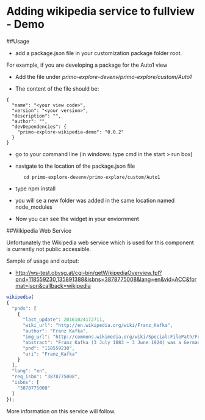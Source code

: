 # Adding wikipedia service to fullview - Demo


##Usage

- add a package.json file in your customization package folder root.

For example, if you are developing a package for the Auto1 view

- Add the file under *primo-explore-devenv/primo-explore/custom/Auto1*

- The content of the file should be:

```
{
  "name": "<your view code>",
  "version": "<your version>",
  "description": "",
  "author": "",
  "devDependencies": {
    "primo-explore-wikipedia-demo": "0.0.2"
  }
}
```

- go to your command line (in windows: type cmd in the start > run box)
- navigate to the location of the package.json file
   
   ```
      cd primo-explore-devenv/primo-explore/custom/Auto1
   ```
- type npm install
- you will se a new folder was added in the same location named node_modules
- Now you can see the widget in your enviornment


##Wikipedia Web Service

Unfortunately the Wikipedia web service which is used for this component is currently not public accessible.

Sample of usage and output:

- http://ws-test.obvsg.at/cgi-bin/getWikipediaOverview.fpl?pnd=118559230,135891388&isbns=3878775008&lang=en&vid=ACC&format=json&callback=wikipedia


```javascript
wikipedia(
{
  "pnds": [
    {
      "last_update": 20161024172711,
      "wiki_url": "http://en.wikipedia.org/wiki/Franz_Kafka",
      "author": "Franz Kafka",
      "img_url": "http://commons.wikimedia.org/wiki/Special:FilePath/Franz_Kafka_1917.jpg",
      "abstract": "Franz Kafka (3 July 1883 – 3 June 1924) was a German-language writer of novels and short stories who is widely regarded as one of  the major figures of 20th-century literature. His work, which fuses elements of realism and the fantastic, typically features isolated protagonists faced by bizarre or surrealistic predicaments and incomprehensible social-bureaucratic powers, and has been interpreted as exploring themes of alienation, existential anxiety, guilt, and absurdity. His best known works include \\&quot;Die Verwandlung\\&quot; (\\&quot;The Metamorphosis\\&quot;), Der Process (The Trial), and Das Schloss (The Castle). The term Kafkaesque has entered the English language to describe situations like those in his writing.Kafka was born into a middle-class, German-speaking Jewish family in Prague, the capital of the Kingdom of Bohemia, then part of the Austro-Hungarian Empire. He trained as a lawyer, and after completing his legal education he was employed with an insurance company, forcing him to relegate writing to his spare time. Over the course of his life, Kafka wrote hundreds of letters to family and close friends, including his father, with whom he had a strained and formal relationship. He died in 1924 at the age of 40 from tuberculosis.Few of Kafka&#39;s works were published during his lifetime: the story collections Betrachtung (Contemplation) and Ein Landarzt (A Country Doctor), and individual stories (such as \\&quot;Die Verwandlung\\&quot;) were published in literary magazines but received little public attention.  Kafka&#39;s unfinished works, including his novels Der Process, Das Schloss and Amerika (also known as Der Verschollene, The Man Who Disappeared), were ordered by Kafka to be destroyed by his friend Max Brod, who nonetheless ignored his friend&#39;s direction and published them after Kafka&#39;s death.",
      "pnd": "118559230",
      "uri": "Franz_Kafka"
    }
  ],
  "lang": "en",
  "req_isbn": "3878775008",
  "isbns": [
    "3878775008"
  ]
});
```

More information on this service will follow.
